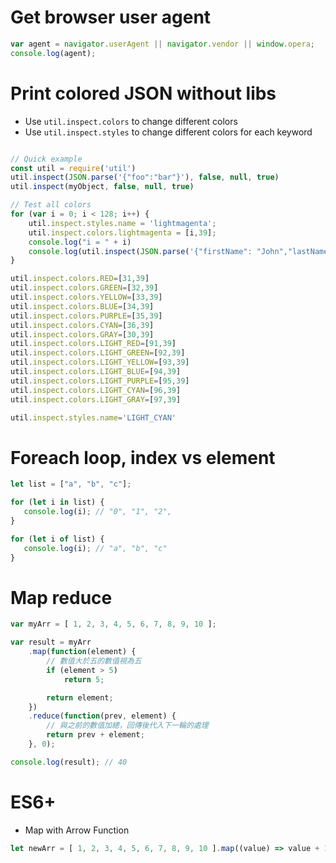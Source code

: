 Get browser user agent
=====
```javascript
var agent = navigator.userAgent || navigator.vendor || window.opera;
console.log(agent);
```

Print colored JSON without libs
=====
* Use `util.inspect.colors` to change different colors
* Use `util.inspect.styles` to change different colors for each keyword
```javascript

// Quick example
const util = require('util')
util.inspect(JSON.parse('{"foo":"bar"}'), false, null, true)
util.inspect(myObject, false, null, true)

// Test all colors
for (var i = 0; i < 128; i++) {
    util.inspect.styles.name = 'lightmagenta';
    util.inspect.colors.lightmagenta = [i,39];
    console.log("i = " + i)
    console.log(util.inspect(JSON.parse('{"firstName": "John","lastName": "Smith","isAlive": true,"age": 27,"address": {"streetAddress": "21 2nd Street","city": "New York","state": "NY","postalCode": "10021-3100"},"phoneNumbers": [{"type": "home","number": "212 555-1234"},{"type": "office","number": "646 555-4567"},{"type": "mobile","number": "123 456-7890"}],"children": [],"spouse": null}'),false, 10, true))
}

util.inspect.colors.RED=[31,39]
util.inspect.colors.GREEN=[32,39]
util.inspect.colors.YELLOW=[33,39]
util.inspect.colors.BLUE=[34,39]
util.inspect.colors.PURPLE=[35,39]
util.inspect.colors.CYAN=[36,39]
util.inspect.colors.GRAY=[30,39]
util.inspect.colors.LIGHT_RED=[91,39]
util.inspect.colors.LIGHT_GREEN=[92,39]
util.inspect.colors.LIGHT_YELLOW=[93,39]
util.inspect.colors.LIGHT_BLUE=[94,39]
util.inspect.colors.LIGHT_PURPLE=[95,39]
util.inspect.colors.LIGHT_CYAN=[96,39]
util.inspect.colors.LIGHT_GRAY=[97,39]

util.inspect.styles.name='LIGHT_CYAN'
```

Foreach loop, index vs element
=====
```javascript
let list = ["a", "b", "c"];

for (let i in list) {
   console.log(i); // "0", "1", "2",
}

for (let i of list) {
   console.log(i); // "a", "b", "c"
}
```

Map reduce
=====
```javascript
var myArr = [ 1, 2, 3, 4, 5, 6, 7, 8, 9, 10 ];

var result = myArr
    .map(function(element) {
        // 數值大於五的數值視為五
        if (element > 5)
            return 5;

        return element;
    })
    .reduce(function(prev, element) {
        // 與之前的數值加總，回傳後代入下一輪的處理
        return prev + element;
    }, 0);

console.log(result); // 40
```

ES6+
=====
* Map with Arrow Function
```javascript
let newArr = [ 1, 2, 3, 4, 5, 6, 7, 8, 9, 10 ].map((value) => value + 1);
```
